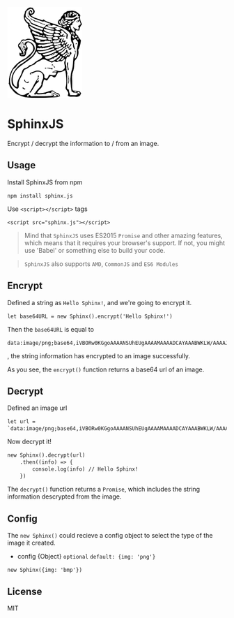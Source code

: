 ![SphinxJS Logo](./logo.png)

# SphinxJS
Encrypt / decrypt the information to / from an image.

## Usage
Install SphinxJS from npm
```
npm install sphinx.js
```

Use `<script></script>` tags

```
<script src="sphinx.js"></script>
```

> Mind that `SphinxJS` uses ES2015 `Promise` and other amazing features, which means that it requires your browser's support.
> If not, you might use 'Babel' or something else to build your code.


> `SphinxJS` also supports `AMD`, `CommonJS` and `ES6 Modules`

## Encrypt
Defined a string as `Hello Sphinx!`, and we're going to encrypt it.

```
let base64URL = new Sphinx().encrypt('Hello Sphinx!')
```

Then the `base64URL` is equal to 

```
data:image/png;base64,iVBORw0KGgoAAAANSUhEUgAAAAMAAAADCAYAAABWKLW/AAAAJklEQVQYV2P0SM35r8K1heE5owcDY2Zexf8dezYxcDIwMDAyIAEA7EYIq6UNAkYAAAAASUVORK5CYII=
```
, the string information has encrypted to an image successfully.

As you see, the `encrypt()` function returns a base64 url of an image.

## Decrypt
Defined an image url

```
let url = `data:image/png;base64,iVBORw0KGgoAAAANSUhEUgAAAAMAAAADCAYAAABWKLW/AAAAJklEQVQYV2P0SM35r8K1heE5owcDY2Zexf8dezYxcDIwMDAyIAEA7EYIq6UNAkYAAAAASUVORK5CYII=`
```

Now decrypt it!
```
new Sphinx().decrypt(url)
	.then((info) => {
		console.log(info) // Hello Sphinx!
	})
```

The `decrypt()` function returns a `Promise`, which includes the string information descrypted from the image.

## Config
The `new Sphinx()` could recieve a config object to select the type of the image it created.
- config {Object} `optional` `default: {img: 'png'}`

```
new Sphinx({img: 'bmp'})
```

## License
MIT

